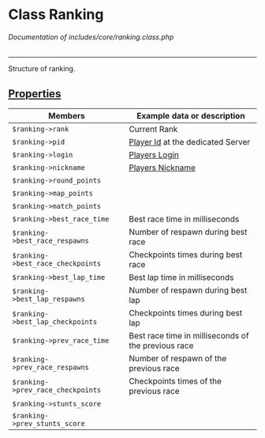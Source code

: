 # Class Ranking
###### Documentation of includes/core/ranking.class.php


***


Structure of ranking.



## [Properties](_#Properties)


| Members								| Example data or description
|-----------------------------------------------------------------------|----------------------------
| `$ranking->rank`							| Current Rank
| `$ranking->pid`							| [Player Id](/development/classes/player.php) at the dedicated Server
| `$ranking->login`							| [Players Login](/development/classes/player.php)
| `$ranking->nickname`							| [Players Nickname](/development/classes/player.php)
| `$ranking->round_points`						| &nbsp;
| `$ranking->map_points`						| &nbsp;
| `$ranking->match_points`						| &nbsp;
| `$ranking->best_race_time`						| Best race time in milliseconds
| `$ranking->best_race_respawns`					| Number of respawn during best race
| `$ranking->best_race_checkpoints`					| Checkpoints times during best race
| `$ranking->best_lap_time`						| Best lap time in milliseconds
| `$ranking->best_lap_respawns`						| Number of respawn during best lap
| `$ranking->best_lap_checkpoints`					| Checkpoints times during best lap
| `$ranking->prev_race_time`						| Best race time in milliseconds of the previous race
| `$ranking->prev_race_respawns`					| Number of respawn of the previous race
| `$ranking->prev_race_checkpoints`					| Checkpoints times of the previous race
| `$ranking->stunts_score`						| &nbsp;
| `$ranking->prev_stunts_score`						| &nbsp;
